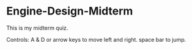 # Engine-Design-Midterm

This is my midterm quiz. 

Controls:
A & D or arrow keys to move left and right.
space bar to jump.
